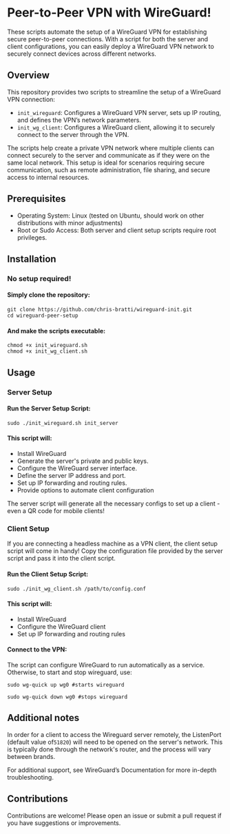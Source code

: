 # Peer-to-Peer VPN with WireGuard!

These scripts automate the setup of a WireGuard VPN for establishing secure peer-to-peer connections. With a script for both the server and client configurations, you can easily deploy a WireGuard VPN network to securely connect devices across different networks.

## Overview

This repository provides two scripts to streamline the setup of a WireGuard VPN connection:

- `init_wireguard`: Configures a WireGuard VPN server, sets up IP routing, and defines the VPN’s network parameters.
- `init_wg_client`: Configures a WireGuard client, allowing it to securely connect to the server through the VPN.

The scripts help create a private VPN network where multiple clients can connect securely to the server and communicate as if they were on the same local network. This setup is ideal for scenarios requiring secure communication, such as remote administration, file sharing, and secure access to internal resources.
## Prerequisites

- Operating System: Linux (tested on Ubuntu, should work on other distributions with minor adjustments)
- Root or Sudo Access: Both server and client setup scripts require root privileges.


## Installation

### No setup required!

#### Simply clone the repository:

```
git clone https://github.com/chris-bratti/wireguard-init.git
cd wireguard-peer-setup
```
#### And make the scripts executable:
```
chmod +x init_wireguard.sh
chmod +x init_wg_client.sh
```
## Usage

### Server Setup

#### Run the Server Setup Script:
```
sudo ./init_wireguard.sh init_server
```
#### This script will:
- Install WireGuard
- Generate the server's private and public keys.
- Configure the WireGuard server interface.
- Define the server IP address and port.
- Set up IP forwarding and routing rules.
- Provide options to automate client configuration

The server script will generate all the necessary configs to set up a client - even a QR code for mobile clients!

### Client Setup
If you are connecting a headless machine as a VPN client, the client setup script will come in handy! Copy the configuration file provided by the server script and pass it into the client script.
#### Run the Client Setup Script:

```
sudo ./init_wg_client.sh /path/to/config.conf
```
#### This script will:
- Install WireGuard
- Configure the WireGuard client
- Set up IP forwarding and routing rules

#### Connect to the VPN: 

The script can configure WireGuard to run automatically as a service. Otherwise, to start and stop wireguard, use:

```
sudo wg-quick up wg0 #starts wireguard

sudo wg-quick down wg0 #stops wireguard
```

## Additional notes

In order for a client to access the Wireguard server remotely, the ListenPort (default value of`51820`) will need to be opened on the server's network. This is typically done through the network's router, and the process will vary between brands.



For additional support, see WireGuard’s Documentation for more in-depth troubleshooting.

## Contributions

Contributions are welcome! Please open an issue or submit a pull request if you have suggestions or improvements.